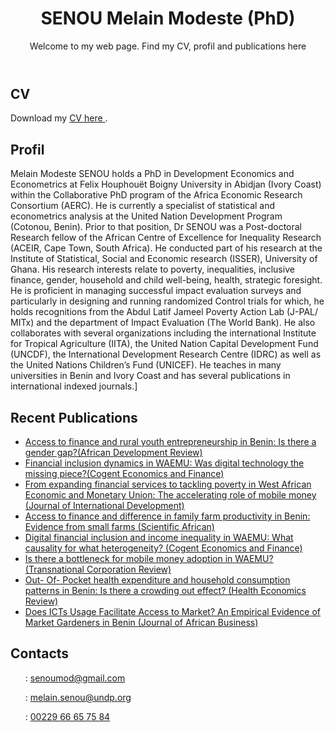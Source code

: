 <!DOCTYPE html>
<html lang="fr">
<head>
  <meta charset="UTF-8">
  <meta name="viewport" content="width=device-width, initial-scale=1.0">
  <meta name="description" content="Page personnelle de [SENOU Melain Modeste (PhD)], CV, publications et profil.">
  <meta name="keywords" content=" SENOU Melain Modeste, cv.pdf,SENOU_Melain_M_CV.pdf, Development Economics, Econometrics, Statistics, Data Science, Generative AI">
  <meta name="author" content=" SENOU Melain Modeste (PhD)">
</head>
<body>
  <header>
    <h1> SENOU Melain Modeste (PhD)</h1>
    <p>Welcome to my web page. Find my CV, profil and publications here</p>
  </header>

  <section id="cv">
    <h2> CV</h2>
    <p>Download my  <a href="cv.pdf" download="SENOU_Melain_M_CV.pdf">CV here </a>.</p>
  </section>

  <section id="profil">
    <h2>Profil</h2>
    <p> Melain Modeste SENOU holds a PhD in Development Economics and Econometrics at Felix Houphouët Boigny University in Abidjan (Ivory Coast) within the Collaborative PhD program of the Africa Economic Research Consortium (AERC). He is currently a specialist of statistical and econometrics analysis at the United Nation Development Program (Cotonou, Benin). Prior to that position, Dr SENOU was a Post-doctoral Research fellow of the African Centre of Excellence for Inequality Research (ACEIR, Cape Town, South Africa). He conducted part of his research at the Institute of Statistical, Social and Economic research (ISSER), University of Ghana. His research interests relate to poverty, inequalities, inclusive finance, gender, household and child well-being, health, strategic foresight. He is proficient in managing successful impact evaluation surveys and particularly in designing and running randomized Control trials for which, he holds recognitions from the Abdul Latif Jameel Poverty Action Lab (J-PAL/ MITx) and the department of Impact Evaluation (The World Bank). He also collaborates with several organizations including the international Institute for Tropical Agriculture (IITA), the United Nation Capital Development Fund (UNCDF), the International Development Research Centre (IDRC) as well as the United Nations Children’s Fund (UNICEF). He teaches in many universities in Benin and Ivory Coast and has several publications in international indexed journals.]</p>
  </section>

  <section id="publications">
    <h2> Recent Publications</h2>
    <ul>
      <li><a href="https://doi.org/10.1111/1467-8268.12623">Access to finance and rural youth entrepreneurship in Benin: Is there a gender gap?(African Development Review)</a></li>
      <li><a href="https://doi.org/10.1080/23322039.2019.1665432">Financial inclusion dynamics in WAEMU: Was digital technology the missing piece?(Cogent Economics and Finance)</a></li>
      <li><a href="https://doi.org/10.1002/jid.3881">From expanding financial services to tackling poverty in West African Economic and Monetary Union: The accelerating role of mobile money (Journal of International Development)</a></li>
      <li><a href= "https://doi.org/10.1016/j.sciaf.2021.e00940 "> Access to finance and difference in family farm productivity in Benin: Evidence from small farms (Scientific African)</a></li>
      <li><a href="https://doi.org/10.1080/23322039.2023.2242662">Digital financial inclusion and income inequality in WAEMU: What causality for what heterogeneity? (Cogent Economics and Finance)</a></li>
      <li><a href="https://doi.org/10.1080/19186444.2019.1641393">Is there a bottleneck for mobile money adoption in WAEMU? (Transnational Corporation Review)</a></li>
      <li><a href="https://doi.org/10.1186/s13561-023-00429-8 ">Out- Of- Pocket health expenditure and household consumption patterns in Benin: Is there a crowding out effect? (Health Economics Review)</a></li>
      <li><a href="https://doi.org/10.1080/15228916.2023.2257556">Does ICTs Usage Facilitate Access to Market? An Empirical Evidence of Market Gardeners in Benin (Journal of African Business)</a></li>

  </section>
</body>
   <section id="Contacts">
    <h2>Contacts</h2> 
    <ul>
    <p> : <a href="mailto:senoumod@gmail.com "> senoumod@gmail.com  </a></p>
    <p> : <a href="mailto:melain.senou@undp.org "> melain.senou@undp.org  </a></p>
    <p> : <a href="Phone:00229 66 65 75 84 "> 00229 66 65 75 84  </a></p>
  </footer>
 </section>
</body>
</html>

